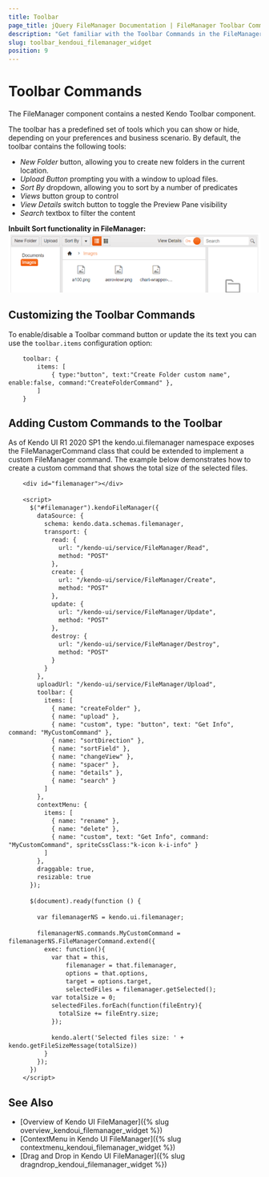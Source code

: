```yaml
---
title: Toolbar
page_title: jQuery FileManager Documentation | FileManager Toolbar Commands
description: "Get familiar with the Toolbar Commands in the FileManager and how you can use them."
slug: toolbar_kendoui_filemanager_widget
position: 9
---
```


# Toolbar Commands

The FileManager component contains a nested Kendo Toolbar component.

The toolbar has a predefined set of tools which you can show or hide, depending on your preferences and business scenario. By default, the toolbar contains the following tools:

* *New Folder* button, allowing you to create new folders in the current location.
* *Upload Button* prompting you with a window to upload files.
* *Sort By* dropdown, allowing you to sort by a number of predicates
* *Views* button group to control 
* *View Details* switch button to toggle the Preview Pane visibility
* *Search* textbox to filter the content

**Inbuilt Sort  functionality in FileManager:** 
<img src="toolbar.png">

## Customizing the Toolbar Commands

To enable/disable a Toolbar command button or update the its text you can use the  `toolbar.items` configuration option:
```
    toolbar: {
        items: [
            { type:"button", text:"Create Folder custom name", enable:false, command:"CreateFolderCommand" },
        ]
    }
```

## Adding Custom Commands to the Toolbar

As of Kendo UI R1 2020 SP1 the kendo.ui.filemanager namespace exposes the FileManagerCommand class that could be extended to implement a custom FileManager command. The example below demonstrates how to create a custom command that shows the total size of the selected files.
```dojo
    <div id="filemanager"></div>

    <script>
      $("#filemanager").kendoFileManager({
        dataSource: {
          schema: kendo.data.schemas.filemanager,
          transport: {
            read: {
              url: "/kendo-ui/service/FileManager/Read",
              method: "POST"
            },
            create: {
              url: "/kendo-ui/service/FileManager/Create",
              method: "POST"
            },
            update: {
              url: "/kendo-ui/service/FileManager/Update",
              method: "POST"
            },
            destroy: {
              url: "/kendo-ui/service/FileManager/Destroy",
              method: "POST"
            }
          }
        },
        uploadUrl: "/kendo-ui/service/FileManager/Upload",
        toolbar: {
          items: [
            { name: "createFolder" },
            { name: "upload" },
            { name: "custom", type: "button", text: "Get Info", command: "MyCustomCommand" },
            { name: "sortDirection" },
            { name: "sortField" },
            { name: "changeView" },
            { name: "spacer" },
            { name: "details" },
            { name: "search" }
          ]
        },
        contextMenu: {
          items: [
            { name: "rename" },
            { name: "delete" },
            { name: "custom", text: "Get Info", command: "MyCustomCommand", spriteCssClass:"k-icon k-i-info" }
          ]
        },
        draggable: true,
        resizable: true
      });

      $(document).ready(function () {

        var filemanagerNS = kendo.ui.filemanager;

        filemanagerNS.commands.MyCustomCommand = filemanagerNS.FileManagerCommand.extend({
          exec: function(){
            var that = this,
                filemanager = that.filemanager,
                options = that.options, 
                target = options.target,
                selectedFiles = filemanager.getSelected(); 
            var totalSize = 0;
            selectedFiles.forEach(function(fileEntry){
              totalSize += fileEntry.size;
            });

            kendo.alert('Selected files size: ' + kendo.getFileSizeMessage(totalSize))
          }
        });
      })
    </script>

```

## See Also

* [Overview of Kendo UI FileManager]({% slug overview_kendoui_filemanager_widget %})
* [ContextMenu in Kendo UI FileManager]({% slug contextmenu_kendoui_filemanager_widget %})
* [Drag and Drop in Kendo UI FileManager]({% slug dragndrop_kendoui_filemanager_widget %})
